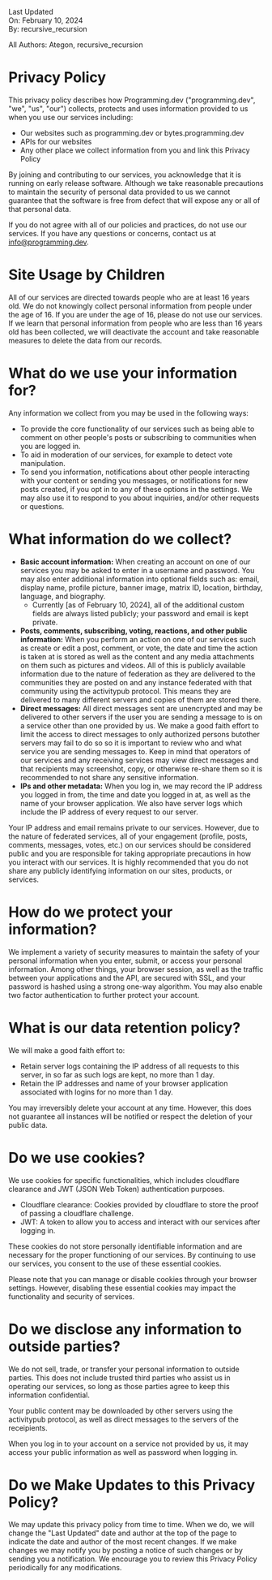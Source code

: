 Last Updated  
On: February 10, 2024  
By: recursive_recursion

All Authors: Ategon, recursive_recursion

# Privacy Policy

This privacy policy describes how Programming.dev ("programming.dev", "we", "us", "our") collects, protects and uses information provided to us when you use our services including:
- Our websites such as programming.dev or bytes.programming.dev
- APIs for our websites
- Any other place we collect information from you and link this Privacy Policy

By joining and contributing to our services, you acknowledge that it is running on early release software. Although we take reasonable precautions to maintain the security of personal data provided to us we cannot guarantee that the software is free from defect that will expose any or all of that personal data.

If you do not agree with all of our policies and practices, do not use our services. If you have any questions or concerns, contact us at info@programming.dev.

# Site Usage by Children

All of our services are directed towards people who are at least 16 years old. We do not knowingly collect personal information from people under the age of 16. If you are under the age of 16, please do not use our services. If we learn that personal information from people who are less than 16 years old has been collected, we will deactivate the account and take reasonable measures to delete the data from our records.

# What do we use your information for?

Any information we collect from you may be used in the following ways:

- To provide the core functionality of our services such as being able to comment on other people's posts or subscribing to communities when you are logged in.
- To aid in moderation of our services, for example to detect vote manipulation.
- To send you information, notifications about other people interacting with your content or sending you messages, or notifications for new posts created, if you opt in to any of these options in the settings. We may also use it to respond to you about inquiries, and/or other requests or questions.

# What information do we collect?

- **Basic account information:** When creating an account on one of our services you may be asked to enter in a username and password. You may also enter additional information into optional fields such as: email, display name, profile picture, banner image, matrix ID, location, birthday, language, and biography. 
  - Currently [as of February 10, 2024], all of the additional custom fields are always listed publicly; your password and email is kept private.
- **Posts, comments, subscribing, voting, reactions, and other public information:**  When you perform an action on one of our services such as create or edit a post, comment, or vote, the date and time the action is taken at is stored as well as the content and any media attachments on them such as pictures and videos. All of this is publicly available information due to the nature of federation as they are delivered to the communities they are posted on and any instance federated with that community using the activitypub protocol. This means they are delivered to many different servers and copies of them are stored there.
- **Direct messages:** All direct messages sent are unencrypted and may be delivered to other servers if the user you are sending a message to is on a service other than one provided by us. We make a good faith effort to limit the access to direct messages to only authorized persons butother servers may fail to do so so it is important to review who and what service you are sending messages to. Keep in mind that operators of our services and any receiving services may view direct messages and that recipients may screenshot, copy, or otherwise re-share them so it is recommended to not share any sensitive information.
- **IPs and other metadata:** When you log in, we may record the IP address you logged in from, the time and date you logged in at, as well as the name of your browser application. We also have server logs which include the IP address of every request to our server.

Your IP address and email remains private to our services. However, due to the nature of federated services, all of your engagement (profile, posts, comments, messages, votes, etc.) on our services should be considered public and you are responsible for taking appropriate precautions in how you interact with our services. It is highly recommended that you do not share any publicly identifying information on our sites, products, or services.

# How do we protect your information?

We implement a variety of security measures to maintain the safety of your personal information when you enter, submit, or access your personal information. Among other things, your browser session, as well as the traffic between your applications and the API, are secured with SSL, and your password is hashed using a strong one-way algorithm. You may also enable two factor authentication to further protect your account.

# What is our data retention policy?
We will make a good faith effort to:
- Retain server logs containing the IP address of all requests to this server, in so far as such logs are kept, no more than 1 day.
- Retain the IP addresses and name of your browser application associated with logins for no more than 1 day.

You may irreversibly delete your account at any time. However, this does not guarantee all instances will be notified or respect the deletion of your public data.

# Do we use cookies?

We use cookies for specific functionalities, which includes cloudflare clearance and JWT (JSON Web Token) authentication purposes.

- Cloudflare clearance: Cookies provided by cloudflare to store the proof of passing a cloudflare challenge.
- JWT: A token to allow you to access and interact with our services after logging in.

These cookies do not store personally identifiable information and are necessary for the proper functioning of our services. By continuing to use our services, you consent to the use of these essential cookies.

Please note that you can manage or disable cookies through your browser settings. However, disabling these essential cookies may impact the functionality and security of services.

# Do we disclose any information to outside parties?

We do not sell, trade, or transfer your personal information to outside parties. This does not include trusted third parties who assist us in operating our services, so long as those parties agree to keep this information confidential.

Your public content may be downloaded by other servers using the activitypub protocol, as well as direct messages to the servers of the receipients.

When you log in to your account on a service not provided by us, it may access your public information as well as password when logging in.

# Do we Make Updates to this Privacy Policy?
We may update this privacy policy from time to time. When we do, we will change the "Last Updated" date and author at the top of the page to indicate the date and author of the most recent changes. If we make changes we may notify you by posting a notice of such changes or by sending you a notification. We encourage you to review this Privacy Policy periodically for any modifications.
